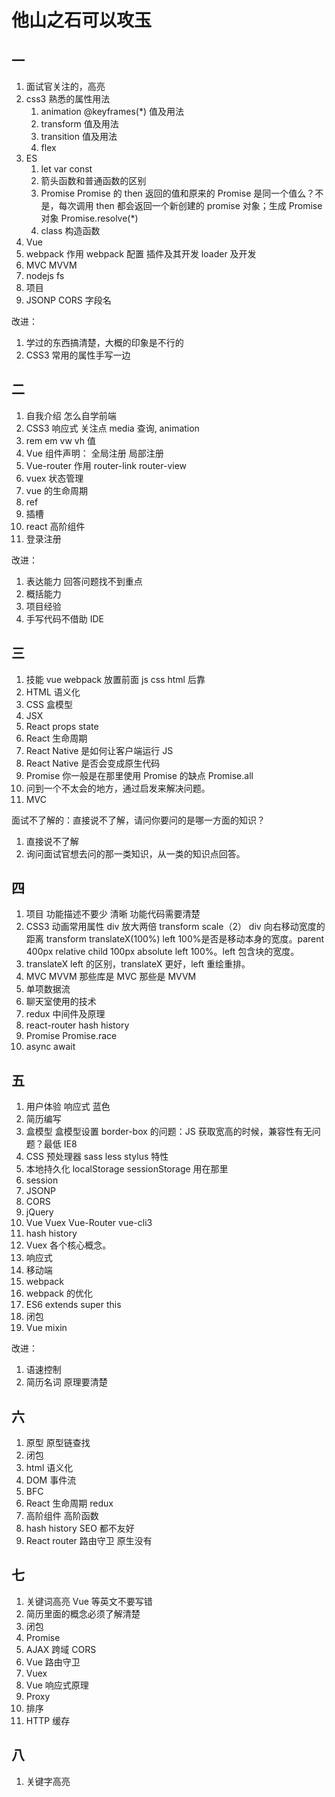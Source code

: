 # 他山之石可以攻玉

## 一

1. 面试官关注的，高亮
2. css3 熟悉的属性用法
   1. animation @keyframes(\*) 值及用法
   2. transform 值及用法
   3. transition 值及用法
   4. flex
3. ES
   1. let var const
   2. 箭头函数和普通函数的区别
   3. Promise Promise 的 then 返回的值和原来的 Promise 是同一个值么？不是，每次调用 then 都会返回一个新创建的 promise 对象；生成 Promise 对象 Promise.resolve(\*)
   4. class 构造函数
4. Vue
5. webpack 作用 webpack 配置 插件及其开发 loader 及开发
6. MVC MVVM
7. nodejs fs
8. 项目
9. JSONP CORS 字段名

改进：

1. 学过的东西搞清楚，大概的印象是不行的
2. CSS3 常用的属性手写一边

## 二

1. 自我介绍 怎么自学前端
2. CSS3 响应式 关注点 media 查询, animation
3. rem em vw vh 值
4. Vue 组件声明： 全局注册 局部注册
5. Vue-router 作用 router-link router-view
6. vuex 状态管理
7. vue 的生命周期
8. ref
9. 插槽
10. react 高阶组件
11. 登录注册

改进：

1. 表达能力 回答问题找不到重点
2. 概括能力
3. 项目经验
4. 手写代码不借助 IDE

## 三

1. 技能 vue webpack 放置前面 js css html 后靠
2. HTML 语义化
3. CSS 盒模型
4. JSX
5. React props state
6. React 生命周期
7. React Native 是如何让客户端运行 JS
8. React Native 是否会变成原生代码
9. Promise 你一般是在那里使用 Promise 的缺点 Promise.all
10. 问到一个不太会的地方，通过启发来解决问题。
11. MVC

面试不了解的：直接说不了解，请问你要问的是哪一方面的知识？

1. 直接说不了解
2. 询问面试官想去问的那一类知识，从一类的知识点回答。

## 四

1. 项目 功能描述不要少 清晰 功能代码需要清楚
2. CSS3 动画常用属性 div 放大两倍 transform scale（2） div 向右移动宽度的距离 transform translateX(100%) left 100%是否是移动本身的宽度。parent 400px relative child 100px absolute left 100%。left 包含块的宽度。
3. translateX left 的区别，translateX 更好，left 重绘重排。
4. MVC MVVM 那些库是 MVC 那些是 MVVM
5. 单项数据流
6. 聊天室使用的技术
7. redux 中间件及原理
8. react-router hash history
9. Promise Promise.race
10. async await

## 五

1. 用户体验 响应式 蓝色
2. 简历编写
3. 盒模型 盒模型设置 border-box 的问题：JS 获取宽高的时候，兼容性有无问题？最低 IE8
4. CSS 预处理器 sass less stylus 特性
5. 本地持久化 localStorage sessionStorage 用在那里
6. session
7. JSONP
8. CORS
9. jQuery
10. Vue Vuex Vue-Router vue-cli3
11. hash history
12. Vuex 各个核心概念。
13. 响应式
14. 移动端
15. webpack
16. webpack 的优化
17. ES6 extends super this
18. 闭包
19. Vue mixin

改进：

1. 语速控制
2. 简历名词 原理要清楚

## 六

1. 原型 原型链查找
2. 闭包
3. html 语义化
4. DOM 事件流
5. BFC
6. React 生命周期 redux
7. 高阶组件 高阶函数
8. hash history SEO 都不友好
9. React router 路由守卫 原生没有

## 七

1. 关键词高亮 Vue 等英文不要写错
2. 简历里面的概念必须了解清楚
3. 闭包
4. Promise
5. AJAX 跨域 CORS
6. Vue 路由守卫
7. Vuex
8. Vue 响应式原理
9. Proxy
10. 排序
11. HTTP 缓存

## 八

1. 关键字高亮
